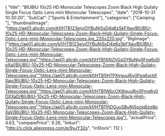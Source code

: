 {
	"title": "BIUBIU 10x25 HD Monocular Telescopes Zoom Black High Quilaty Single Focus Optic Lens mini Monocular Telescopes",
	"date": "2018-10-31 10:30:20",
	"SubCat": ["Sports & Entertainment"],
	"categories": ["Camping "],
	"thumbnailImage": "https://ae01.alicdn.com/kf/HTB123eiyiOYBuNjSsD4q6zSkFXav/BIUBIU-10x25-HD-Monocular-Telescopes-Zoom-Black-High-Quilaty-Single-Focus-Optic-Lens-mini-Monocular-Telescopes.jpg_220x220.jpg",
	"BigImage": ["https://ae01.alicdn.com/kf/HTB123eiyiOYBuNjSsD4q6zSkFXav/BIUBIU-10x25-HD-Monocular-Telescopes-Zoom-Black-High-Quilaty-Single-Focus-Optic-Lens-mini-Monocular-Telescopes.jpg","https://ae01.alicdn.com/kf/HTB1XNZhGxGYBuNjy0Fnq6x5lpXaI/BIUBIU-10x25-HD-Monocular-Telescopes-Zoom-Black-High-Quilaty-Single-Focus-Optic-Lens-mini-Monocular-Telescopes.jpg","https://ae01.alicdn.com/kf/HTB1IH7PXjrguuRjy0Feq6xcbFXap/BIUBIU-10x25-HD-Monocular-Telescopes-Zoom-Black-High-Quilaty-Single-Focus-Optic-Lens-mini-Monocular-Telescopes.jpg","https://ae01.alicdn.com/kf/HTB1WbcOXi6guuRjy0Fmq6y0DXXaD/BIUBIU-10x25-HD-Monocular-Telescopes-Zoom-Black-High-Quilaty-Single-Focus-Optic-Lens-mini-Monocular-Telescopes.jpg","https://ae01.alicdn.com/kf/HTB11fjDGuuSBuNjSsziq6zq8pXaV/BIUBIU-10x25-HD-Monocular-Telescopes-Zoom-Black-High-Quilaty-Single-Focus-Optic-Lens-mini-Monocular-Telescopes.jpg"],
	"actualPrice": 4.63,
	"comparePrice": 9.26,
	"linkurl": "http://s.click.aliexpress.com/e/9yJY32s",
	"inStock": 112
}
